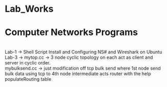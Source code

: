# Lab_Works
<h1>Computer Networks Programs </h1><br>
Lab-1 -> Shell Script Install and Configuring NS# and Wireshark on Ubuntu<br>
Lab-3 -> mytop.cc -> 3 node cyclic topology on each act as client and server in cyclic order.<br>
		mybulksend.cc -> just modification off tcp bulk send where 1st node send bulk data using tcp to 4th node intermediate acts router with the help populateRouting table <br>